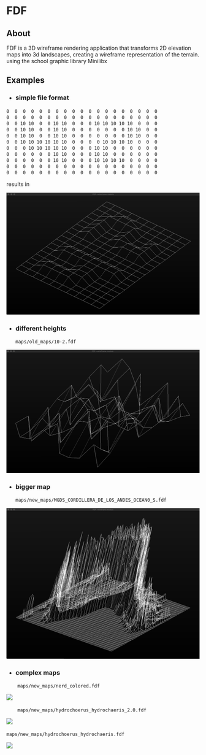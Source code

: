 # FDF
## About
FDF is a 3D wireframe rendering application that transforms 2D elevation maps into 3d landscapes,
creating a wireframe representation of the terrain.
using the school graphic library Minilibx

## Examples
- ### simple file format
```
0  0  0  0  0  0  0  0  0  0  0  0  0  0  0  0  0  0  0 
0  0  0  0  0  0  0  0  0  0  0  0  0  0  0  0  0  0  0
0  0 10 10  0  0 10 10  0  0  0 10 10 10 10 10  0  0  0
0  0 10 10  0  0 10 10  0  0  0  0  0  0  0 10 10  0  0
0  0 10 10  0  0 10 10  0  0  0  0  0  0  0 10 10  0  0
0  0 10 10 10 10 10 10  0  0  0  0 10 10 10 10  0  0  0
0  0  0 10 10 10 10 10  0  0  0 10 10  0  0  0  0  0  0
0  0  0  0  0  0 10 10  0  0  0 10 10  0  0  0  0  0  0
0  0  0  0  0  0 10 10  0  0  0 10 10 10 10  0  0  0  0
0  0  0  0  0  0  0  0  0  0  0  0  0  0  0  0  0  0  0
0  0  0  0  0  0  0  0  0  0  0  0  0  0  0  0  0  0  0
```

results in

![](/images/42.png)



- ### different heights
	```
	maps/old_maps/10-2.fdf
	```
![](/images/10-2.png)




- ### bigger map

	``` 
	maps/new_maps/MGDS_CORDILLERA_DE_LOS_ANDES_OCEAN0_S.fdf
	```
![](/images/MGDS_CORDILLERA_DE_LOS_ANDES_OCEAN0_S.png)




- ### complex maps

``` 
	maps/new_maps/nerd_colored.fdf
```
![](/images/nerd_colored.png)
```
	maps/new_maps/hydrochoerus_hydrochaeris_2.0.fdf 
```
![](/images/hydrochoerus_hydrochaeris_2.0.png)
```
maps/new_maps/hydrochoerus_hydrochaeris.fdf 
```
![](/images/hydrochoerus_hydrochaeris.png)
